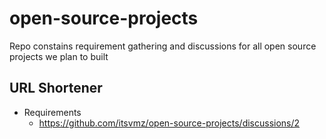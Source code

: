 # open-source-projects
Repo constains requirement gathering and discussions for all open source projects we plan to built

## URL Shortener
- Requirements
  - https://github.com/itsvmz/open-source-projects/discussions/2 
